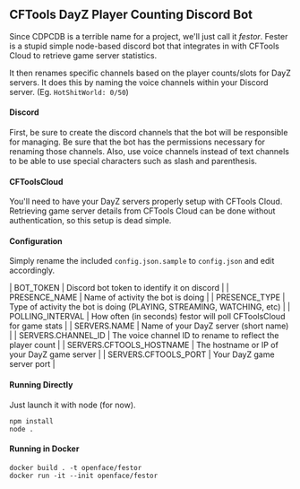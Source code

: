 ## CFTools DayZ Player Counting Discord Bot

Since CDPCDB is a terrible name for a project, we'll just call it *festor*.   Fester is a stupid simple
node-based discord bot that integrates in with CFTools Cloud to retrieve game server statistics.

It then renames specific channels based on the player counts/slots for DayZ servers.  It does this by 
naming the voice channels within your Discord server.  (Eg. `HotShitWorld: 0/50`)


#### Discord

First, be sure to create the discord channels that the bot will be responsible for managing.   Be sure that the bot
has the permissions necessary for renaming those channels.  Also, use voice channels instead of text channels to be
able to use special characters such as slash and parenthesis.

#### CFToolsCloud

You'll need to have your DayZ servers properly setup with CFTools Cloud.   Retrieving game server details
from CFTools Cloud can be done without authentication, so this setup is dead simple.

#### Configuration

Simply rename the included `config.json.sample` to `config.json` and edit accordingly.

| BOT_TOKEN                 | Discord bot token to identify it on discord |
| PRESENCE_NAME             | Name of activity the bot is doing |
| PRESENCE_TYPE             | Type of activity the bot is doing (PLAYING, STREAMING, WATCHING, etc) |
| POLLING_INTERVAL          | How often (in seconds) festor will poll CFToolsCloud for game stats |
| SERVERS.NAME              | Name of your DayZ server (short name) |
| SERVERS.CHANNEL_ID        | The voice channel ID to rename to reflect the player count |
| SERVERS.CFTOOLS_HOSTNAME  | The hostname or IP of your DayZ game server |
| SERVERS.CFTOOLS_PORT      | Your DayZ game server port |

#### Running Directly

Just launch it with node (for now).

```
npm install
node .
```

#### Running in Docker

```
docker build . -t openface/festor
docker run -it --init openface/festor
```
